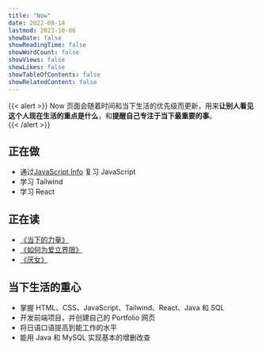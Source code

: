 ```yaml
---
title: "Now"
date: 2022-08-14
lastmod: 2023-10-06
showDate: false
showReadingTime: false
showWordCount: false
showViews: false
showLikes: false
showTableOfContents: false
showRelatedContent: false
---
```


{{< alert >}}
Now 页面会随着时间和当下生活的优先级而更新，用来**让别人看见这个人现在生活的重点是什么**，和**提醒自己专注于当下最重要的事**。  
{{< /alert >}}

## 正在做

- 通过[JavaScript Info](https://zh.javascript.info/) 复习 JavaScript
- 学习 Tailwind
- 学习 React

## 正在读

- [《当下的力量》](https://book.douban.com/subject/2277299/)
- [《如何为爱立界限》](https://book.douban.com/subject/35373411/)
- [《厌女》](https://book.douban.com/subject/25836270/)

## 当下生活的重心

- 掌握 HTML、CSS、JavaScript、Tailwind、React、Java 和 SQL
- 开发前端项目，并创建自己的 Portfolio 网页
- 将日语口语提高到能工作的水平
- 能用 Java 和 MySQL 实现基本的增删改查
